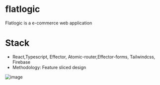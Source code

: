 # flatlogic
Flatlogic is a e-commerce web application 
# Stack 
- React,Typescript, Effector, Atomic-router,Effector-forms, Tailwindcss, Firebase
- Methodology: Feature sliced design

![image](https://user-images.githubusercontent.com/112856770/217937223-c2489ed8-3928-48da-864f-0c4b7f360f1c.png)
